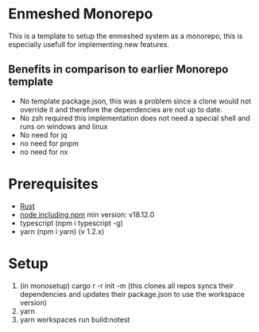 # Enmeshed Monorepo

This is a template to setup the enmeshed system as a monorepo, this is especially usefull for implementing new features.

## Benefits in comparison to earlier Monorepo template

- No template package.json, this was a problem since a clone would not override it and therefore the dependencies are not up to date.
- No zsh required this implementation does not need a special shell and runs on windows and linux
- No need for jq
- no need for pnpm
- no need for nx

# Prerequisites

- [Rust]("https://www.rust-lang.org/tools/install")
- [node including npm](https://nodejs.org/en/download) min version: v18.12.0
- typescript (npm i typescript -g)
- yarn (npm i yarn) (v 1.2.x)

# Setup

1. (in monosetup) cargo r -r init -m (this clones all repos syncs their dependencies and updates their package.json to use the workspace version)
2. yarn
3. yarn workspaces run build:notest
